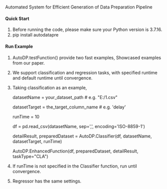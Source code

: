 # 

Automated System for Efficient Generation of Data Preparation Pipeline


#### Quick Start

1.  Before running the code, please make sure your Python version is 3.7.16. 
2.  pip install autodatapre

#### Run Example

1. AutoDP.testFunction() provide two fast examples, Showcased examples from our paper.

2. We support classification and regression tasks, with specified runtime and default runtime until convergence.

3. Taking classification as an example,

   datasetName = your_dataset_path # e.g. "E:/1.csv"

   datasetTarget = the_target_column_name # e.g. 'delay'

   runTime = 10

   df = pd.read_csv(datasetName, sep=',', encoding='ISO-8859-1')

   detailResult, preparedDataset = AutoDP.Classifier(df, datasetName, datasetTarget, runTime)

   AutoDP.EnhancedFunction(df, preparedDataset, detailResult, taskType="CLA")

4. If runTime is not specified in the Classifier function, run until convergence.

5. Regressor has the same settings.

   

   
